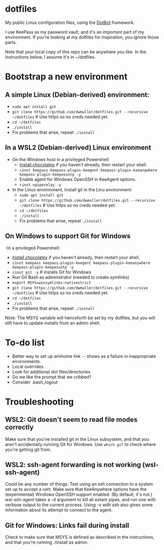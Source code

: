 # dotfiles
My public Linux configuration files, using the [DotBot](https://github.com/anishathalye/dotbot) framework.

I use KeePass as my password vault, and it's an important part of my environment. If you're looking at my dotfiles for inspiration, you ignore those parts.

Note that your local copy of this repo can be anywhere you like. In the instructions below, I assume it's in ~/dotfiles. 

# Bootstrap  a new environment

## A simple Linux (Debian-derived) environment:

  - `sudo apt install git`
  - `git clone https://github.com/dwmuller/dotfiles.git --recursive ~/dotfiles` # Use https so no creds needed yet.
  - `cd ~/dotfiles`
  - `./install`
  - Fix problems that arise, repeat `./install`

## In a WSL2 (Debian-derived) Linux environment 
- On the Windows host in a privileged Powershell:
  - [Install chocolatey](https://chocolatey.org/install) if you haven't already, then restart your shell.
  - `cinst keepass keepass-plugin-keegent keepass-plugin-keeanywhere keepass-plugin-keepassotp -y`
  - Enable agent for Windows OpenSSH in KeeAgent options.
  - `cinst npiperelay -y`
- In the Linux environment, Install git in the Linu environment:
  - `sudo apt install git`
  - `git clone https://github.com/dwmuller/dotfiles.git --recursive ~/dotfiles` # Use https so no creds needed yet.
  - `cd ~/dotfiles`
  - `./install`
  - Fix problems that arise, repeat `./install`

## On Windows to support Git for Windows
-In a privileged Powershell:
  - [Install chocolatey](https://chocolatey.org/install) if you haven't already, then restart your shell.
  - `cinst keepass keepass-plugin-keegent keepass-plugin-keeanywhere keepass-plugin-keepassotp -y`
  - `cinst git -y` # installs Git for Windows
  - Run Git Bash as administrator (needed to create symlinks)
  - `export MSYS=winsymlinks:nativestrict`
  - `git clone https://github.com/dwmuller/dotfiles.git --recursive ~/dotfiles` # Use https so no creds needed yet.
  - `cd ~/dotfiles`
  - `./install`
  - Fix problems that arise, repeat `./install`

Note: The MSYS variable will henceforth be set by my dotfiles, but you will still have to update installs from an admin shell.


# To-do list

- Better way to set up winhome link -- shows as a failure in inappropriate environments.
- Local overrides
- Look for additional dot files/directories
- Do we like the prompt that we cribbed?
- Consider .bash_logout

# Troubleshooting

## WSL2: Git doesn't seem to read file modes correctly

Make sure that you've installed git in the Linux subsystem, and that you aren't accidentally running Git for Windows. Use `which git` to check where you're getting git from. 

## WSL2: ssh-agent forwarding is not working (wsl-ssh-agent)
Could be any number of things. Test using an ssh connection to a system set up to accept a cert. Make sure that KeeAnywhere options have the (experimental) Windows OpenSSH support enabled. (By default, it's not.) wsl-ssh-agent takes a -d argument to kill all extant pipes, and run one with verbose output to the current process. Using -v with ssh also gives some information about its attempt to connect to the agent.

## Git for Windows: Links fail during install

Check to make sure that MSYS is defined as described in the instructions, and that you're running ./install as admin.

